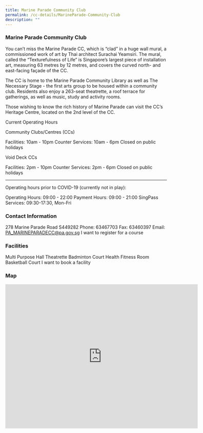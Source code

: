 ```yaml
---
title: Marine Parade Community Club
permalink: /cc-details/MarineParade-Community-Club
description: ""
---
```

### Marine Parade Community Club

You can’t miss the Marine Parade CC, which is “clad” in a huge wall mural, a commissioned work of art by Thai architect Surachai Yeamsiri. The mural, called the “Texturefulness of Life” is Singapore’s largest piece of installation art, measuring 63 metres by 12 metres, and covers the curved north- and east-facing façade of the CC.

The CC is home to the Marine Parade Community Library as well as The Necessary Stage - the first arts group to be housed within a community club. Residents also enjoy a 263-seat theatrette, a roof terrace for gatherings, as well as music, study and activity rooms.

Those wishing to know the rich history of Marine Parade can visit the CC’s Heritage Centre, located on the 2nd level of the CC.

Current Operating Hours

Community Clubs/Centres (CCs)

Facilities: 10am - 10pm
Counter Services: 10am - 6pm
Closed on public holidays

Void Deck CCs

Facilities: 2pm - 10pm
Counter Services: 2pm - 6pm
Closed on public holidays

-------

Operating hours prior to COVID-19 (currently not in play):

Operating Hours: 09:00 - 22:00
Payment Hours: 09:00 - 21:00
SingPass Services: 09:30-17:30, Mon-Fri

### Contact Information
278 Marine Parade Road S449282
Phone: 63467703
Fax: 63460397
Email: PA_MARINEPARADECC@pa.gov.sg
I want to register for a course

### Facilities
Multi Purpose Hall
Theatrette
Badminton Court
Health Fitness Room
Basketball Court
I want to book a facility

### Map
<iframe src="https://www.google.com/maps/embed?pb=!1m18!1m12!1m3!1d3988.7833924339157!2d103.90762961533115!3d1.3050450620798766!2m3!1f0!2f0!3f0!3m2!1i1024!2i768!4f13.1!3m3!1m2!1s0x31da187466dc12f9%3A0x320bd325e9d13c4c!2sMarine%20Parade%20Community%20Club!5e0!3m2!1sen!2ssg!4v1661240151410!5m2!1sen!2ssg" width="600" height="450" style="border:0;" allowfullscreen="" loading="lazy" ></iframe>